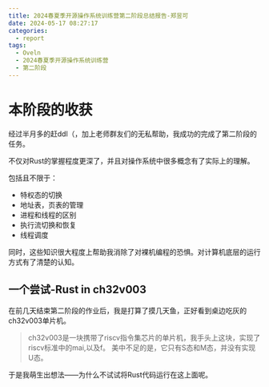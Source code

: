 ```yaml
---
title: 2024春夏季开源操作系统训练营第二阶段总结报告-郑昱可
date: 2024-05-17 08:27:17
categories:
  - report
tags:
  - Oveln
  - 2024春夏季开源操作系统训练营
  - 第二阶段
---
```


# 本阶段的收获

经过半月多的赶ddl（，加上老师群友们的无私帮助，我成功的完成了第二阶段的任务。

不仅对Rust的掌握程度更深了，并且对操作系统中很多概念有了实际上的理解。

包括且不限于：

- 特权态的切换
- 地址表，页表的管理
- 进程和线程的区别
- 执行流切换和恢复
- 线程调度

同时，这些知识很大程度上帮助我消除了对裸机编程的恐惧。对计算机底层的运行方式有了清楚的认知。

## 一个尝试-Rust in ch32v003

在前几天结束第二阶段的作业后，我是打算了摸几天鱼，正好看到桌边吃灰的ch32v003单片机。

> ch32v003是一块携带了riscv指令集芯片的单片机，我手头上这块，实现了riscv标准中的mai,以及f。
> 美中不足的是，它只有S态和M态，并没有实现U态。

于是我萌生出想法——为什么不试试将Rust代码运行在这上面呢。

### 